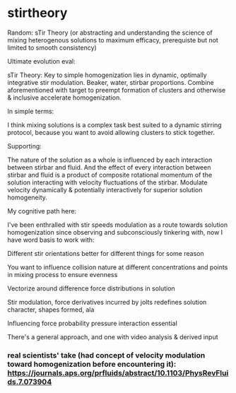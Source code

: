 # stirtheory
Random: sTir Theory (or abstracting and understanding the science of mixing heterogenous solutions to maximum efficacy, prerequiste but not limited to smooth consistency)  

Ultimate evolution eval:

sTir Theory: Key to simple homogenization lies in dynamic, optimally integrative stir modulation. Beaker, water, stirbar proportions. Combine aforementioned with target to preempt formation of clusters and otherwise & inclusive accelerate homogenization.

In simple terms:

I think mixing solutions is a complex task best suited to a dynamic stirring protocol, because you want to avoid allowing clusters to stick together.

Supporting:

The nature of the solution as a whole is influenced by each interaction between stirbar and fluid. And the effect of every interaction between stirbar and fluid is a product of composite rotational momentum of the solution interacting with velocity fluctuations of the stirbar. Modulate velocity dynamically & potentially interactively for superior solution homogeneity.

My cognitive path here:

I've been enthralled with stir speeds modulation as a route towards solution homogenization since observing and subconsciously tinkering with, now I have word basis to work with:

Different stir orientations better for different things for some reason

You want to influence collision nature at different concentrations and points in mixing process to ensure evenness

Vectorize around difference force distributions in solution

Stir modulation, force derivatives incurred by jolts redefines solution character, shapes formed, ala

Influencing force probability pressure interaction essential

There's a general approach, and one with video analysis & derived input

### real scientists' take (had concept of velocity modulation toward homogenization before encountering it): https://journals.aps.org/prfluids/abstract/10.1103/PhysRevFluids.7.073904
